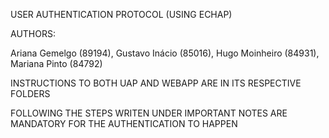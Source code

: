 USER AUTHENTICATION PROTOCOL (USING ECHAP)

AUTHORS:

Ariana Gemelgo (89194), Gustavo Inácio (85016), Hugo Moinheiro (84931), Mariana Pinto (84792)

INSTRUCTIONS TO BOTH UAP AND WEBAPP ARE IN ITS RESPECTIVE FOLDERS

FOLLOWING THE STEPS WRITEN UNDER IMPORTANT NOTES ARE MANDATORY FOR THE AUTHENTICATION TO HAPPEN
